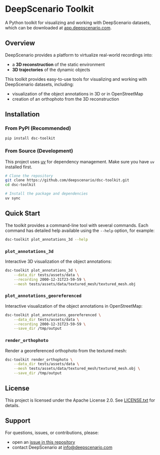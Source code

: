 # DeepScenario Toolkit

A Python toolkit for visualizing and working with DeepScenario datasets, which can be downloaded at [app.deepscenario.com](https://app.deepscenario.com).

## Overview

DeepScenario provides a platform to virtualize real-world recordings into:
- a **3D reconstruction** of the static environment
- **3D trajectories** of the dynamic objects

This toolkit provides easy-to-use tools for visualizing and working with DeepScenario datasets, including:
- visualization of the object annotations in 3D or in OpenStreetMap
- creation of an orthophoto from the 3D reconstruction

## Installation

### From PyPI (Recommended)

```bash
pip install dsc-toolkit
```

### From Source (Development)

This project uses [uv](https://github.com/astral-sh/uv) for dependency management. Make sure you have `uv` installed first.

```bash
# Clone the repository
git clone https://github.com/deepscenario/dsc-toolkit.git
cd dsc-toolkit

# Install the package and dependencies
uv sync
```

## Quick Start

The toolkit provides a command-line tool with several commands. Each command has detailed help available using the `--help` option, for example:

```bash
dsc-toolkit plot_annotations_3d --help
```

### `plot_annotations_3d`

Interactive 3D visualization of the object annotations:

```bash
dsc-toolkit plot_annotations_3d \
	--data_dir tests/assets/data \
	--recording 2000-12-31T23-59-59 \
	--mesh tests/assets/data/textured_mesh/textured_mesh.obj
```

### `plot_annotations_georeferenced`

Interactive visualization of the object annotations in OpenStreetMap:

```bash
dsc-toolkit plot_annotations_georeferenced \
	--data_dir tests/assets/data \
	--recording 2000-12-31T23-59-59 \
	--save_dir /tmp/output
```

### `render_orthophoto`

Render a georeferenced orthophoto from the textured mesh:

```bash
dsc-toolkit render_orthophoto \
	--data_dir tests/assets/data \
	--mesh tests/assets/data/textured_mesh/textured_mesh.obj \
	--save_dir /tmp/output
```

## License

This project is licensed under the Apache License 2.0. See [LICENSE.txt](LICENSE.txt) for details.

## Support

For questions, issues, or contributions, please:
- open an [issue in this repository](https://github.com/deepscenario/dsc-toolkit/issues)
- contact DeepScenario at info@deepscenario.com
